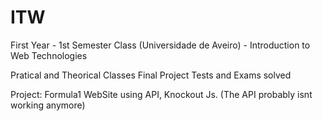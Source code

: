# ITW
First Year - 1st Semester Class (Universidade de Aveiro) - Introduction to Web Technologies

Pratical and Theorical Classes
Final Project
Tests and Exams solved

Project: Formula1 WebSite using API, Knockout Js. (The API probably isnt working anymore)
